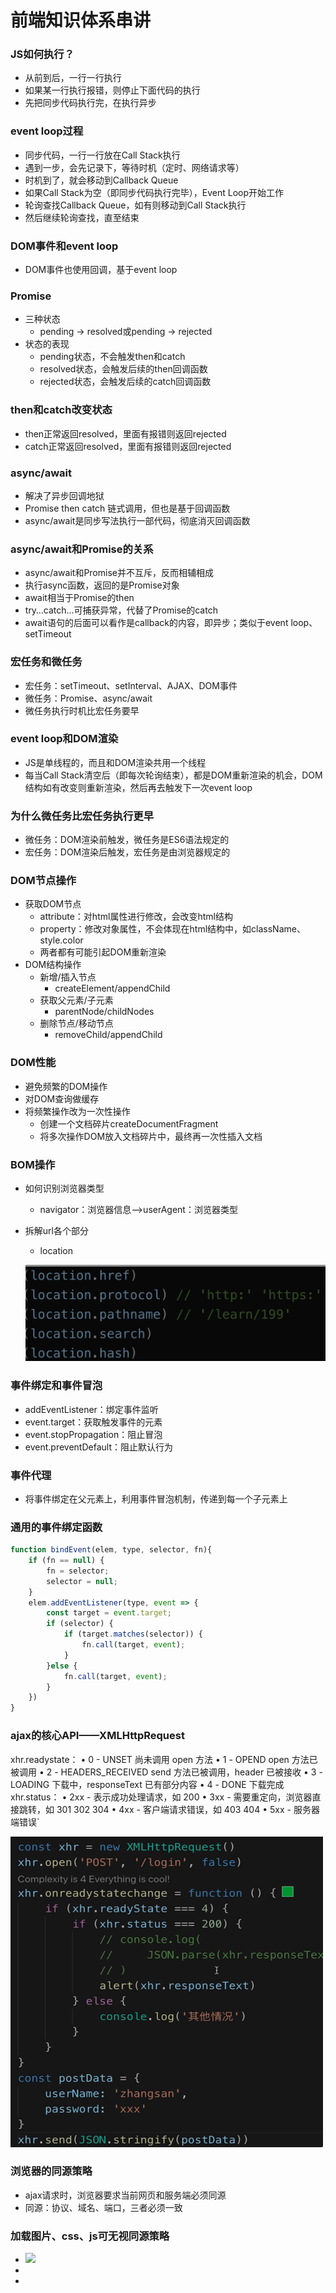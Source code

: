 # 前端知识体系串讲

### JS如何执行？

- 从前到后，一行一行执行
- 如果某一行执行报错，则停止下面代码的执行
- 先把同步代码执行完，在执行异步

### event loop过程

- 同步代码，一行一行放在Call Stack执行
- 遇到一步，会先记录下，等待时机（定时、网络请求等）
- 时机到了，就会移动到Callback Queue
- 如果Call Stack为空（即同步代码执行完毕），Event Loop开始工作
- 轮询查找Callback Queue，如有则移动到Call Stack执行
- 然后继续轮询查找，直至结束

### DOM事件和event loop

- DOM事件也使用回调，基于event loop

### Promise

- 三种状态
    - pending → resolved或pending → rejected
- 状态的表现
    - pending状态，不会触发then和catch
    - resolved状态，会触发后续的then回调函数
    - rejected状态，会触发后续的catch回调函数

### then和catch改变状态

- then正常返回resolved，里面有报错则返回rejected
- catch正常返回resolved，里面有报错则返回rejected

### async/await

- 解决了异步回调地狱
- Promise then catch 链式调用，但也是基于回调函数
- async/await是同步写法执行一部代码，彻底消灭回调函数

### async/await和Promise的关系

- async/await和Promise并不互斥，反而相辅相成
- 执行async函数，返回的是Promise对象
- await相当于Promise的then
- try…catch…可捕获异常，代替了Promise的catch
- await语句的后面可以看作是callback的内容，即异步；类似于event loop、setTimeout

### 宏任务和微任务

- 宏任务：setTimeout、setInterval、AJAX、DOM事件
- 微任务：Promise、async/await
- 微任务执行时机比宏任务要早

### event loop和DOM渲染

- JS是单线程的，而且和DOM渲染共用一个线程
- 每当Call Stack清空后（即每次轮询结束），都是DOM重新渲染的机会，DOM结构如有改变则重新渲染，然后再去触发下一次event loop

### 为什么微任务比宏任务执行更早

- 微任务：DOM渲染前触发，微任务是ES6语法规定的
- 宏任务：DOM渲染后触发，宏任务是由浏览器规定的

### DOM节点操作

- 获取DOM节点
    - attribute：对html属性进行修改，会改变html结构
    - property：修改对象属性，不会体现在html结构中，如className、style.color
    - 两者都有可能引起DOM重新渲染
- DOM结构操作
    - 新增/插入节点
        - createElement/appendChild
    - 获取父元素/子元素
        - parentNode/childNodes
    - 删除节点/移动节点
        - removeChild/appendChild

### DOM性能

- 避免频繁的DOM操作
- 对DOM查询做缓存
- 将频繁操作改为一次性操作
    - 创建一个文档碎片createDocumentFragment
    - 将多次操作DOM放入文档碎片中，最终再一次性插入文档

### BOM操作

- 如何识别浏览器类型
    - navigator：浏览器信息—>userAgent：浏览器类型
- 拆解url各个部分
    - location
    
    ![Untitled](%E5%89%8D%E7%AB%AF%E7%9F%A5%E8%AF%86%E4%BD%93%E7%B3%BB%E4%B8%B2%E8%AE%B2%203050706a06424841aa70ee7ab3a6d3f4/Untitled.png)
    

### 事件绑定和事件冒泡

- addEventListener：绑定事件监听
- event.target：获取触发事件的元素
- event.stopPropagation：阻止冒泡
- event.preventDefault：阻止默认行为

### 事件代理

- 将事件绑定在父元素上，利用事件冒泡机制，传递到每一个子元素上

### 通用的事件绑定函数

```jsx
function bindEvent(elem, type, selector, fn){
	if (fn == null) {
		fn = selector;
		selector = null;
	}
	elem.addEventListener(type, event => {
		const target = event.target;
		if (selector) {
			if (target.matches(selector)) {
				fn.call(target, event);
			}
		}else {
			fn.call(target, event);
		}
	})
}
```

### ajax的核心API——XMLHttpRequest

xhr.readystate：
• 0 - UNSET 尚未调用 open 方法
• 1 - OPEND open 方法已被调用
• 2 - HEADERS_RECEIVED send 方法已被调用，header 已被接收
• 3 - LOADING 下载中，responseText 已有部分内容
• 4 - DONE 下载完成
xhr.status：
• 2xx - 表示成功处理请求，如 200
• 3xx - 需要重定向，浏览器直接跳转，如 301 302 304
• 4xx - 客户端请求错误，如 403 404
• 5xx - 服务器端错误`

![Untitled](%E5%89%8D%E7%AB%AF%E7%9F%A5%E8%AF%86%E4%BD%93%E7%B3%BB%E4%B8%B2%E8%AE%B2%203050706a06424841aa70ee7ab3a6d3f4/Untitled%201.png)

### 浏览器的同源策略

- ajax请求时，浏览器要求当前网页和服务端必须同源
- 同源：协议、域名、端口，三者必须一致

### 加载图片、css、js可无视同源策略

- <img src=跨域的图片地址/>
- <link href=跨域的css地址/>
- <script src=跨域的js地址><script/>
- <img/>可用于统计打点，可使用第三方统计服务
- <link/> <script>可使用CDN，CDN一半都是外域
- <script>可实现JSONP

### 跨域

- 所有的跨域，都必须经过server端允许和配合
- 未经server端允许就实现跨域，说明浏览器有漏洞，危险信号

### 实现跨域常见方式——JSONP

- 服务器可以任意动态拼接数据返回，只要符合html格式要求
    - <script>可以绕过跨域限制
    - 服务器可以任意动态拼接数据返回
    - 所以，<script>就可以获得跨域的数据，只要服务端愿意返回

### 实现跨域常见方式——CORS服务器设置http header

- response.setHeader(”Access-Control-Allow-Origin”,”http://localhost:8011”)

### 描述cookie localStorage和sessionStorage的区别

- cookie
    - 本身用于浏览器和server通讯
    - 被借用到本地存储
    - 可以用document.cookie来修改
    - 缺点：
        - 存储大小，只有4kb
        - http请求需要发送到服务端，增加请求数据量
        - 只能用document.cookie=’’来修改，太过简陋
- localStorage和sessionStorage
    - html专门为存储而设计，最大可存5MB
    - API简单易用setItem getItem
    - 不会随着http请求被发送
    - 区别：
        - localStorage数据会永久存储，除非手动删除
        - sessionStorage数据只存在于当前会话，浏览器关闭则会清空

### http常见状态码

- 状态码分类
    - 1**服务器收到请求
    - 2**请求成功，如200
    - 3**重定向，如302
    - 4**客户端错误，如404
    - 5**服务端错误，如500
- 常见状态码
    - 200 成功
    - 301永久重定向（配合localStorage，浏览器自动处理）
    - 302临时重定向（配合localStorage，浏览器自动处理）
    - 304资源未被修改
    - 403没有权限
    - 404资源未找到
    - 500服务器错误
    - 504网关超时

### Restful API

- 传统API设计：把每个url当做一个功能
- Restful API设计：把每个url当做一个唯一的资源
- 如何实现：
    - 不使用url参数
        - 传统API：/api/list?pageIndex=2
        - Restful API：/api/list/2
    - 用method表示操作类型
        - post请求 /api/blog
        - patch请求 /api/blog/100
        - get请求 /api/blog/100

### 常见的http headers

- 常见的Request Headers
    - Accept浏览器可接受的数据格式
    - Accept-Encoding浏览器可接受的压缩算法，如gzip
    - Accept-Languange浏览器可接受的语言，如zh-CN
    - Connection：keep-alive 一次TCP链接重复使用
    - cookie
    - Host 域名
    - User-Agent 浏览器信息
    - Content-type 发送数据的格式，如：application/json
- 常见的Response Headers
    - Content-type 发送数据的格式，如：application/json
    - Content-length返回数据的大小
    - Content-Encoding返回数据的压缩算法，如gzip
    - Set-Cookie

### 缓存

- 那些资源可以被缓存？
    - 静态资源（js css img）

![Untitled](%E5%89%8D%E7%AB%AF%E7%9F%A5%E8%AF%86%E4%BD%93%E7%B3%BB%E4%B8%B2%E8%AE%B2%203050706a06424841aa70ee7ab3a6d3f4/Untitled%202.png)

- 强制缓存
    - Cache-Control储存在Response Headers中
    - 控制强制缓存的逻辑
    - 例如：Cache-Control：max-age=31536000（单位是秒）
    - cache-control的值
        - max-age：缓存事件
        - no-cache：浏览器无需缓存
        - no-store：服务端无需发送cache-control缓存
        - private：私有缓存
        - public：公有缓存

![Untitled](%E5%89%8D%E7%AB%AF%E7%9F%A5%E8%AF%86%E4%BD%93%E7%B3%BB%E4%B8%B2%E8%AE%B2%203050706a06424841aa70ee7ab3a6d3f4/Untitled%203.png)

- 协商缓存
    - 服务器端缓存策略
        - 服务器判断客户端资源，是否和服务器资源相同
        - 相同则返回304，否则返回200和最新资源
    - 资源标识
        - last-modified：资源的最后修改时间
        - Etag：资源的唯一标识（一个字符串，类似人类的指纹）

![Untitled](%E5%89%8D%E7%AB%AF%E7%9F%A5%E8%AF%86%E4%BD%93%E7%B3%BB%E4%B8%B2%E8%AE%B2%203050706a06424841aa70ee7ab3a6d3f4/Untitled%204.png)

### 刷新页面对http缓存的影响

- 输入url：强制缓存有效，协商缓存有效
- 手动F5刷新：强制缓存失效，协商缓存有效
- 强制刷新Ctrl+F5：强制缓存失效，协商缓存失效

### https加密

![Untitled](%E5%89%8D%E7%AB%AF%E7%9F%A5%E8%AF%86%E4%BD%93%E7%B3%BB%E4%B8%B2%E8%AE%B2%203050706a06424841aa70ee7ab3a6d3f4/Untitled%205.png)

- https
    - 加密方式：
        - 对称加密：一个key同时负责加密和解密
        - 非对称加密：一个key负责加密，另一个key负责服务端解密
        - https同时使用了两种方式
    - 证书：
        - 主要为了防御中间人攻击

### git——最常用的代码版本管理工具

- 常用git命令
    - git add 新增代码
    - git checkout *** 撤销代码
    - git commit -m “***” 提交代码
    - git push origin master 将代码推送到服务端
    - git pull origin master 从服务端下载代码
    - git branch 查看分支
    - git checkout -b *** 切换分支
    - git merge *** 合并分支

### webpack

### 前端常用linux命令

1、线上机器的用户名

例如root-一般是最高权限哟用户，

worker-一般用户；线上机器的IP地址，例如192.168.10.21；

ssh work@192.168.10.21——输入该命令后，按回车，输入密码后即可登录linux线上机

2、查看文件夹命令：

ls；->平铺形式查看                               

ll；->列表形式查看
ls -a，查看全部文件“-a——>all”;

linux中以点开头的文件一般都是隐藏文件；

3、清屏命令： clear；

4、创建文件夹：mkdir 文件夹名；     

新建文件：touch 文件名；

新建文件并打开： vi 文件名；
如果存在改文件，vim 文件名，可进入改文件并进入VIM模式进行编辑

5、删除文件夹：rm -rf 文件夹名；     

删除单个文件：rm 文件名

6、进入xx文件夹： cd 文件夹名；

7、修改文件名称：mv 原文件名称 新文件名称；

8、移动文件到上级目录：mv 文件名.js  ../文件名.js；

移动文件到xx文件夹：mv 文件名.js  xx文件夹名称/文件名.js；

9、拷贝：cp 要复制的文件名 复制后的文件名    cp a.js a1.js->复制一个a.js文件并命名为a1.js

10、进入新建的文件，进入vim编辑器

点击i，进入INSERT模式；

点击esc 退出INSERT模式；

点：冒号 可写入，

：w ->被写入，已保存再点回车，

：q-> 退出如果不想保存，

：q! ->强制退出

11、查看文件内容：cat 文件名 —>查看全部内容                            

head 文件名 —>查看头部内容                            

tail 文件名 —>查看尾部内容

12、查找文件内容： grep "关键字" XX文件名

在XX文件内查找关键字

### 网页渲染过程

- DNS解析：域名→IP地址
- 浏览器根据IP地址向服务器发去http请求
- 服务器出来http请求，并返回给浏览器
- 根据html代码生成DOM树
- 根据CSS代码生成CSSOM
- 将DOM树和CSSOM整合形成Render树
- 浏览器根据Render树渲染页面
- 遇到<script>则停止渲染，优先加载并执行JS代码，完成后再继续

### 性能优化

- 原则
    - 多使用内存、缓存或其他方法
    - 减少CPU计算量，减少网络加载耗时
- 方式——加载更快
    - 减少资源体积：压缩代码
    - 减少访问次数：合并代码，SSR服务器端渲染，缓存
    - 使用更快的网络：CDN
- 方式——让渲染更快
    - CSS放在head，JS放在body最下面
    - 尽早开始执行JS，用DOMContentLoaded触发
    - 懒加载（图片懒加载，上滑加载更多）
    - 对DOM查询进行缓存
    - 频繁DOM操作，合并到一起插入DOM结构
    - 节流throttle防抖debounce

### 性能优化实例

- 缓存
    - 静态资源加hash后缀
        - 根据文件内容计算hash
        - 文件内容不变，则hash不变，则url不变
        - url和文件不变，则会自动触发http缓存机制，返回304

### 常见的WEB前端攻击方式有哪些？

- 预防XSS跨站请求攻击
    - 替换特殊字符，如<变为&lt;>变为&gt
    - <script>变为&lt;script&gt直接显示，而不会做为脚本执行
    - 前端要替换，后段也要替换，都做总不会出错
- 预防XSRF跨站攻击
    - 使用post请求
    - 增加验证，例如密码、短信验证码、指纹等

## 面试题讲解

### 闭包是什么？有和特性？有何影响？

- 闭包是什么：当函数作为返回值时，形成的一个不会被内存回收的独立作用域
- 影响：变量会常驻内存，得不到释放

### 如何阻止事件冒泡和事件默认行为

- 阻止事件冒泡：event.stopPropagation
- 阻止默认行为：event.preventDefault

### DOM的增删改查

- 增：createElement + appendChild
- 删：removeChild
- 改：appendChild
- 查：getElement（s）By….

### 解释jsonp的原理，为何他不是真正的ajax？

- ajax：本质是利用XmlHttpRequest对象获取数据
- jsonp：通过script标签调用服务端的脚本通过规定好的回调函数获取数据

### document load和ready的区别

- ready即DOMContentLoaded事件，dom渲染完成则执行，此时图片和视频可能还没有加载完
- load为页面全部资源加载完才会执行，包括图片、视频等等

### 函数声明和函数表达式的区别

- 函数声明会在代码执行前预加载，而函数表达式不会

### new Object() 和 Object.create()的区别
- {}等同于new Object,原型Object.prototype
- Object.create(null)没有原型
- Object.create({...})可指定任意原型

### 如何捕获JS中的异常
- try{...}catch(err){...}
- 自动捕获window.onerror
  - 第一：对跨域的js，如CDN，不会有详细的报错信息
  - 第二：对于压缩的js，还要配合sourceMap反查到未压缩代码的行列

### 手写flat
```jsx
function flat(arr) {
    const isDeep = arr.some(item => item instanceof Array);

    if(!isDeep) {
        return arr;
    }

    const res = Array.prototype.concat.apply([], arr);
    return flat(res);
}
```

### 数组去重的几种方法